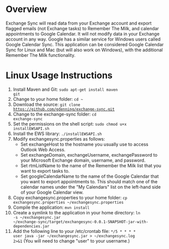 Overview
========
Exchange Sync will read data from your Exchange account and export flagged emails (not Exchange tasks) to Remember The Milk,
and calendar appointments to Google Calendar. It will not modify data in your Exchange account in any way. Google has a similar
service for Windows users called Google Calendar Sync. This application can be considered Google Calendar Sync for Linux
and Mac (but will also work on Windows), with the additional Remember The Milk functionality.

Linux Usage Instructions
========================
1. Install Maven and Git: <code>sudo apt-get install maven git</code>
2. Change to your home folder: <code>cd ~</code>
3. Download the source: <code>git clone https://github.com/gdenning/exchange-sync.git</code>
4. Change to the exchange-sync folder: <code>cd exchange-sync</code>
5. Set the permissions on the shell script: <code>sudo chmod u+x installEWSAPI.sh</code>
6. Install the EWS library: <code>./installEWSAPI.sh</code>
7. Modify exchangesync.properties as follows:
    - Set exchangeHost to the hostname you usually use to access Outlook Web Access.
    - Set exchangeDomain, exchangeUsername, exchangePassword to your Microsoft Exchange domain, username, and password.
    - Set rtmListName to the name of the Remember the Milk list that you want to export tasks to.
    - Set googleCalendarName to the name of the Google Calendar that you want to export appointments to. This should match one of the calendar names under the "My Calendars" list on the left-hand side of your Google Calendar view.
8. Copy exchangesync.properties to your home folder: <code>cp exchangesync.properties ~/exchangesync.properties</code>
9. Compile the application: <code>mvn install</code>
10. Create a symlink to the application in your home directory: <code>ln -s ~/exchangesync.jar ~/exchange-sync/target/exchangesync-0.0.1-SNAPSHOT-jar-with-dependencies.jar</code>
11. Add the following line to your /etc/crontab file: <code>*/5 *   * * *   user   java -jar ~/exchangesync.jar > ~/exchangesync.log 2>&1</code> (You will need to change "user" to your username.)
